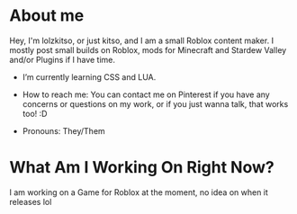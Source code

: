 # About me
Hey, I'm lolzkitso, or just kitso, and I am a small Roblox content maker.
I mostly post small builds on Roblox, mods for Minecraft and Stardew Valley and/or Plugins if I have time.

- I’m currently learning CSS and LUA.
- How to reach me: You can contact me on Pinterest if you have any concerns or questions on my work, or if you just
 wanna talk, that works too! :D

- Pronouns: They/Them

# What Am I Working On Right Now?
I am working on a Game for Roblox at the moment, no idea on when it releases lol
